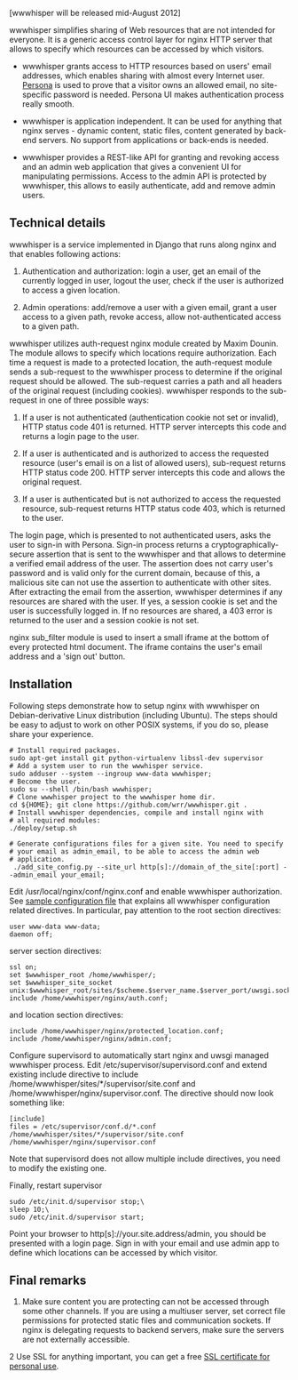 [wwwhisper will be released mid-August 2012]

wwwhisper simplifies sharing of Web resources that are not intended
for everyone. It is a generic access control layer for nginx HTTP
server that allows to specify which resources can be accessed by
which visitors.

* wwwhisper grants access to HTTP resources based on users' email
  addresses, which enables sharing with almost every Internet user.
  [Persona](http://persona.org) is used to prove that a visitor owns
  an allowed email, no site-specific password is needed. Persona UI
  makes authentication process really smooth.

* wwwhisper is application independent. It can be used for anything
  that nginx serves - dynamic content, static files, content generated
  by back-end servers. No support from applications or back-ends is needed.

* wwwhisper provides a REST-like API for granting and revoking access
  and an admin web application that gives a convenient UI for
  manipulating permissions. Access to the admin API is protected by
  wwwhisper, this allows to easily authenticate, add and remove admin
  users.



Technical details
-----------------

wwwhisper is a service implemented in Django that runs along nginx
and that enables following actions:

1. Authentication and authorization: login a user, get an email of
the currently logged in user, logout the user, check if
the user is authorized to access a given location.

2. Admin operations: add/remove a user with a given email, grant a
user access to a given path, revoke access, allow not-authenticated
access to a given path.

wwwhisper utilizes auth-request nginx module created by Maxim Dounin.
The module allows to specify which locations require authorization.
Each time a request is made to a protected location, the auth-request
module sends a sub-request to the wwwhisper process to determine if
the original request should be allowed. The sub-request carries a path
and all headers of the original request (including cookies).
wwwhisper responds to the sub-request in one of three possible ways:

1. If a user is not authenticated (authentication cookie not set or
   invalid), HTTP status code 401 is returned. HTTP server intercepts
   this code and returns a login page to the user.

2. If a user is authenticated and is authorized to access the
   requested resource (user's email is on a list of allowed users),
   sub-request returns HTTP status code 200. HTTP server intercepts
   this code and allows the original request.

3. If a user is authenticated but is not authorized to access the
   requested resource, sub-request returns HTTP status code 403, which
   is returned to the user.

The login page, which is presented to not authenticated users, asks
the user to sign-in with Persona. Sign-in process returns a
cryptographically-secure assertion that is sent to the wwwhisper and
that allows to determine a verified email address of the user. The
assertion does not carry user's password and is valid only for the
current domain, because of this, a malicious site can not use the
assertion to authenticate with other sites. After extracting the email
from the assertion, wwwhisper determines if any resources are shared
with the user. If yes, a session cookie is set and the user is
successfully logged in. If no resources are shared, a 403 error is
returned to the user and a session cookie is not set.

nginx sub_filter module is used to insert a small iframe at the bottom
of every protected html document. The iframe contains the user's email
address and a 'sign out' button.


Installation
------------

Following steps demonstrate how to setup nginx with wwwhisper on
Debian-derivative Linux distribution (including Ubuntu). The steps
should be easy to adjust to work on other POSIX systems, if you do so,
please share your experience.

    # Install required packages.
    sudo apt-get install git python-virtualenv libssl-dev supervisor
    # Add a system user to run the wwwhisper service.
    sudo adduser --system --ingroup www-data wwwhisper;
    # Become the user.
    sudo su --shell /bin/bash wwwhisper;
    # Clone wwwhisper project to the wwwhisper home dir.
    cd ${HOME}; git clone https://github.com/wrr/wwwhisper.git .
    # Install wwwhisper dependencies, compile and install nginx with
    # all required modules:
    ./deploy/setup.sh

    # Generate configurations files for a given site. You need to specify
    # your email as admin_email, to be able to access the admin web
    # application.
     ./add_site_config.py --site_url http[s]://domain_of_the_site[:port] --admin_email your_email;


Edit /usr/local/nginx/conf/nginx.conf and enable wwwhisper
authorization.  See [sample configuration
file](https://github.com/wrr/wwwhisper/blob/master/nginx/sample_nginx.conf)
that explains all wwwhisper configuration related directives. In
particular, pay attention to the root section directives:

    user www-data www-data;
    daemon off;

server section directives:

    ssl on;
    set $wwwhisper_root /home/wwwhisper/;
    set $wwwhisper_site_socket unix:$wwwhisper_root/sites/$scheme.$server_name.$server_port/uwsgi.sock;
    include /home/wwwhisper/nginx/auth.conf;

and location section directives:

    include /home/wwwhisper/nginx/protected_location.conf;
    include /home/wwwhisper/nginx/admin.conf;


Configure supervisord to automatically start nginx and uwsgi managed
wwwhisper process. Edit /etc/supervisor/supervisord.conf and extend existing include directive to include /home/wwwhisper/sites/*/supervisor/site.conf and /home/wwwhisper/nginx/supervisor.conf. The directive should now look something like:

    [include]
    files = /etc/supervisor/conf.d/*.conf /home/wwwhisper/sites/*/supervisor/site.conf /home/wwwhisper/nginx/supervisor.conf

Note that supervisord does not allow multiple include directives, you need to modify the existing one.

Finally, restart supervisor

    sudo /etc/init.d/supervisor stop;\
    sleep 10;\
    sudo /etc/init.d/supervisor start;

Point your browser to http[s]://your.site.address/admin, you should be
presented with a login page. Sign in with your email and use admin app
to define which locations can be accessed by which visitor.

Final remarks
-----------------

1. Make sure content you are protecting can not be accessed through
some other channels. If you are using a multiuser server, set correct
file permissions for protected static files and communication
sockets. If nginx is delegating requests to backend servers, make sure
the servers are not externally accessible.

2  Use SSL for anything important, you can get a free [SSL certificate
   for personal use](https://cert.startcom.org/).